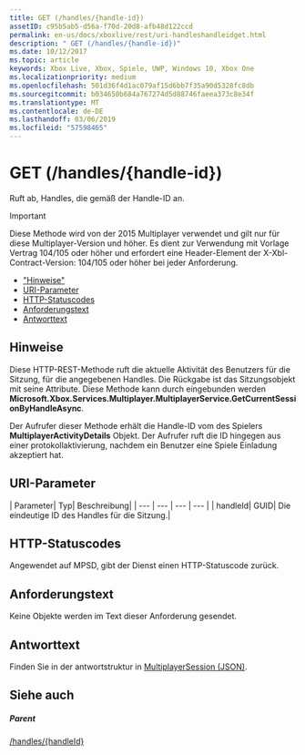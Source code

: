 ```yaml
---
title: GET (/handles/{handle-id})
assetID: c95b5ab5-d56a-f70d-20d8-afb48d122ccd
permalink: en-us/docs/xboxlive/rest/uri-handleshandleidget.html
description: " GET (/handles/{handle-id})"
ms.date: 10/12/2017
ms.topic: article
keywords: Xbox Live, Xbox, Spiele, UWP, Windows 10, Xbox One
ms.localizationpriority: medium
ms.openlocfilehash: 501d36f4d1ac079af15d6bb7f35a90d5328fc8db
ms.sourcegitcommit: b034650b684a767274d5d88746faeea373c8e34f
ms.translationtype: MT
ms.contentlocale: de-DE
ms.lasthandoff: 03/06/2019
ms.locfileid: "57598465"
---
```

# <a name="get-handleshandle-id"></a>GET (/handles/{handle-id})
Ruft ab, Handles, die gemäß der Handle-ID an.

> [!IMPORTANT]
> Diese Methode wird von der 2015 Multiplayer verwendet und gilt nur für diese Multiplayer-Version und höher. Es dient zur Verwendung mit Vorlage Vertrag 104/105 oder höher und erfordert eine Header-Element der X-Xbl-Contract-Version: 104/105 oder höher bei jeder Anforderung.

  * ["Hinweise"](#ID4ET)
  * [URI-Parameter](#ID4EDB)
  * [HTTP-Statuscodes](#ID4EOB)
  * [Anforderungstext](#ID4EUB)
  * [Antworttext](#ID4E5B)

<a id="ID4ET"></a>


## <a name="remarks"></a>Hinweise

Diese HTTP-REST-Methode ruft die aktuelle Aktivität des Benutzers für die Sitzung, für die angegebenen Handles. Die Rückgabe ist das Sitzungsobjekt mit seine Attribute. Diese Methode kann durch eingebunden werden **Microsoft.Xbox.Services.Multiplayer.MultiplayerService.GetCurrentSessionByHandleAsync**.

Der Aufrufer dieser Methode erhält die Handle-ID vom des Spielers **MultiplayerActivityDetails** Objekt. Der Aufrufer ruft die ID hingegen aus einer protokollaktivierung, nachdem ein Benutzer eine Spiele Einladung akzeptiert hat.

<a id="ID4EDB"></a>


## <a name="uri-parameters"></a>URI-Parameter

| Parameter| Typ| Beschreibung|
| --- | --- | --- | --- |
| handleId| GUID| Die eindeutige ID des Handles für die Sitzung.|

<a id="ID4EOB"></a>


## <a name="http-status-codes"></a>HTTP-Statuscodes
Angewendet auf MPSD, gibt der Dienst einen HTTP-Statuscode zurück.  
<a id="ID4EUB"></a>


## <a name="request-body"></a>Anforderungstext

Keine Objekte werden im Text dieser Anforderung gesendet.

<a id="ID4E5B"></a>


## <a name="response-body"></a>Antworttext
Finden Sie in der antwortstruktur in [MultiplayerSession (JSON)](../../json/json-multiplayersession.md).  
<a id="ID4EKC"></a>


## <a name="see-also"></a>Siehe auch

<a id="ID4EMC"></a>


##### <a name="parent"></a>Parent

[/handles/{handleId}](uri-handleshandleid.md)

